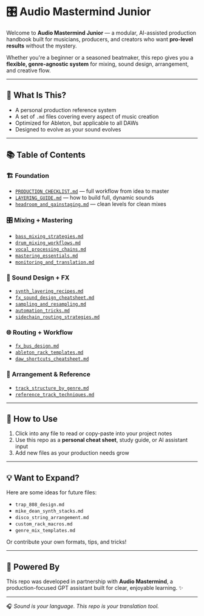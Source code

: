 # 🎛️ Audio Mastermind Junior

Welcome to **Audio Mastermind Junior** — a modular, AI-assisted production handbook built for musicians, producers, and creators who want **pro-level results** without the mystery.

Whether you're a beginner or a seasoned beatmaker, this repo gives you a **flexible, genre-agnostic system** for mixing, sound design, arrangement, and creative flow.

---

## 🧠 What Is This?

- A personal production reference system
- A set of `.md` files covering every aspect of music creation
- Optimized for Ableton, but applicable to all DAWs
- Designed to evolve as your sound evolves

---
 
## 📚 Table of Contents

### 🏗️ Foundation
- [`PRODUCTION_CHECKLIST.md`](./PRODUCTION_CHECKLIST.md) — full workflow from idea to master
- [`LAYERING_GUIDE.md`](./LAYERING_GUIDE.md) — how to build full, dynamic sounds
- [`headroom_and_gainstaging.md`](./headroom_and_gainstaging.md) — clean levels for clean mixes

### 🎛️ Mixing + Mastering
- [`bass_mixing_strategies.md`](./bass_mixing_strategies.md)
- [`drum_mixing_workflows.md`](./drum_mixing_workflows.md)
- [`vocal_processing_chains.md`](./vocal_processing_chains.md)
- [`mastering_essentials.md`](./mastering_essentials.md)
- [`monitoring_and_translation.md`](./monitoring_and_translation.md)

### 🎹 Sound Design + FX
- [`synth_layering_recipes.md`](./synth_layering_recipes.md)
- [`fx_sound_design_cheatsheet.md`](./fx_sound_design_cheatsheet.md)
- [`sampling_and_resampling.md`](./sampling_and_resampling.md)
- [`automation_tricks.md`](./automation_tricks.md)
- [`sidechain_routing_strategies.md`](./sidechain_routing_strategies.md)

### 🌐 Routing + Workflow
- [`fx_bus_design.md`](./fx_bus_design.md)
- [`ableton_rack_templates.md`](./ableton_rack_templates.md)
- [`daw_shortcuts_cheatsheet.md`](./daw_shortcuts_cheatsheet.md)

### 🎼 Arrangement & Reference
- [`track_structure_by_genre.md`](./track_structure_by_genre.md)
- [`reference_track_techniques.md`](./reference_track_techniques.md)

---

## 🔧 How to Use

1. Click into any file to read or copy-paste into your project notes
2. Use this repo as a **personal cheat sheet**, study guide, or AI assistant input
3. Add new files as your production needs grow

---

## 💡 Want to Expand?

Here are some ideas for future files:
- `trap_808_design.md`
- `mike_dean_synth_stacks.md`
- `disco_string_arrangement.md`
- `custom_rack_macros.md`
- `genre_mix_templates.md`

Or contribute your own formats, tips, and tricks!

---

## 🤝 Powered By

This repo was developed in partnership with **Audio Mastermind**, a production-focused GPT assistant built for clear, enjoyable learning. ✨

---

🎧 *Sound is your language. This repo is your translation tool.*
